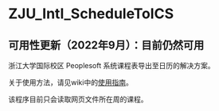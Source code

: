 # ZJU_Intl_ScheduleToICS

## 可用性更新（2022年9月）：目前仍然可用

浙江大学国际校区 Peoplesoft 系统课程表导出至日历的解决方案。

关于使用方法，请见wiki中的[使用指南](https://github.com/Phemon/ZJU_Intl_ScheduleToICS/wiki/%E4%BD%BF%E7%94%A8%E6%8C%87%E5%8D%97)。

该程序目前只会读取网页文件所在周的课程。
